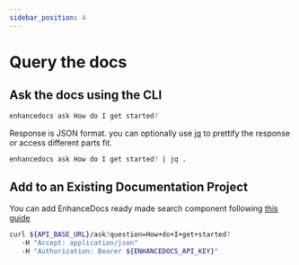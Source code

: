 ```yaml
---
sidebar_position: 4
---
```


# Query the docs

## Ask the docs using the CLI

```bash
enhancedocs ask How do I get started?
```

Response is JSON format. you can optionally use [jq](https://stedolan.github.io/jq/) to prettify the response or access different parts fit.

```bash
enhancedocs ask How do I get started? | jq .
```

## Add to an Existing Documentation Project

You can add EnhanceDocs ready made search component following [this guide](../managed/getting-started/enhanced-search)

```bash
curl ${API_BASE_URL}/ask?question=How+do+I+get+started?
   -H "Accept: application/json"
   -H "Authorization: Bearer ${ENHANCEDOCS_API_KEY}"
```
